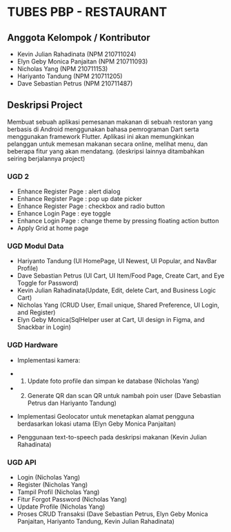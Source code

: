 # TUBES PBP - RESTAURANT

## Anggota Kelompok / Kontributor

- Kevin Julian Rahadinata (NPM 210711024)
- Elyn Geby Monica Panjaitan (NPM 210711093)
- Nicholas Yang (NPM 210711153)
- Hariyanto Tandung (NPM 210711205)
- Dave Sebastian Petrus (NPM 210711487)

## Deskripsi Project

Membuat sebuah aplikasi pemesanan makanan di sebuah restoran yang berbasis di Android menggunakan bahasa pemrograman Dart serta menggunakan framework Flutter. Aplikasi ini akan memungkinkan pelanggan untuk memesan makanan secara online, melihat menu, dan beberapa fitur yang akan mendatang. (deskripsi lainnya ditambahkan seiring berjalannya project)

### UGD 2

- Enhance Register Page : alert dialog
- Enhance Register Page : pop up date picker
- Enhance Register Page : checkbox and radio button
- Enhance Login Page : eye toggle
- Enhance Login Page : change theme by pressing floating action button
- Apply Grid at home page

### UGD Modul Data
- Hariyanto Tandung (UI HomePage, UI Newest, UI Popular, and NavBar Profile)
- Dave Sebastian Petrus (UI Cart, UI Item/Food Page, Create Cart, and Eye Toggle for Password)
- Kevin Julian Rahadinata(Update, Edit, delete Cart, and Business Logic Cart)
- Nicholas Yang (CRUD User, Email unique, Shared Preference, UI Login, and Register)  
- Elyn Geby Monica(SqlHelper user at Cart, UI design in Figma, and Snackbar in Login)

### UGD Hardware
- Implementasi kamera:
- 1. Update foto profile dan simpan ke database (Nicholas Yang)
- 2. Generate QR dan scan QR untuk nambah poin user (Dave Sebastian Petrus dan Hariyanto Tandung)

- Implementasi Geolocator untuk menetapkan alamat pengguna berdasarkan lokasi utama (Elyn Geby Monica Panjaitan)
- Penggunaan text-to-speech pada deskripsi makanan (Kevin Julian Rahadinata)

### UGD API
- Login (Nicholas Yang)
- Register (Nicholas Yang)
- Tampil Profil (Nicholas Yang)
- Fitur Forgot Password (Nicholas Yang)
- Update Profile (Nicholas Yang)
- Proses CRUD Transaksi (Dave Sebastian Petrus, Elyn Geby Monica Panjaitan, Hariyanto Tandung, Kevin Julian Rahadinata)

